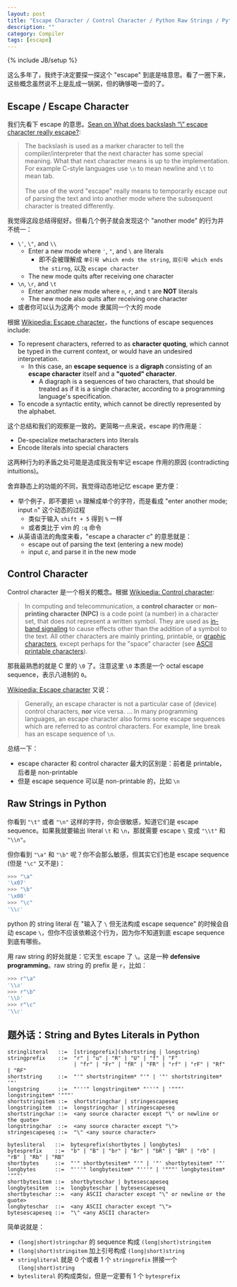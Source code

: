 ```yaml
---
layout: post
title: "Escape Character / Control Character / Python Raw Strings / Python String and Bytes Literals"
description: ""
category: Compiler
tags: [escape]
---
```

{% include JB/setup %}

这么多年了，我终于决定要探一探这个 "escape" 到底是啥意思。看了一圈下来，这些概念虽然说不上是乱成一锅粥，但的确够喝一壶的了。

## Escape / Escape Character

我们先看下 escape 的意思。[Sean on What does backslash “\” escape character really escape?](https://softwareengineering.stackexchange.com/a/112733):

> The backslash is used as a marker character to tell the compiler/interpreter that the next character has some special meaning. What that next character means is up to the implementation. For example C-style languages use `\n` to mean newline and `\t` to mean tab.  
> <br/>
> The use of the word "escape" really means to temporarily escape out of parsing the text and into another mode where the subsequent character is treated differently.

我觉得这段总结得挺好。但看几个例子就会发现这个 "another mode" 的行为并不统一：

- `\'`, `\"`, and `\\`
  - Enter a new mode where `'`, `"`, and `\` are literals
    - 即不会被理解成 `单引号 which ends the string`, `双引号 which ends the stirng`, 以及 `escape character`
  - The new mode quits after receiving one character
- `\n`, `\r`, and `\t`
  - Enter another new mode where `n`, `r`, and `t` are **NOT** literals
  - The new mode also quits after receiving one character
- 或者你可以认为这两个 mode 隶属同一个大的 mode

根据 [Wikipedia: Escape character](https://en.wikipedia.org/wiki/Escape_character)，the functions of escape sequences include:

- To represent characters, referred to as **character quoting**, which cannot be typed in the current context, or would have an undesired interpretation. 
  - In this case, an **escape sequence** is a **digraph** consisting of an **escape character** itself and a **"quoted" character**.
    - A diagraph is a sequences of two characters, that should be treated as if it is a single character, according to a programming language's specification.
- To encode a syntactic entity, which cannot be directly represented by the alphabet.

这个总结和我们的观察是一致的。更简略一点来说，escape 的作用是：

- De-specialize metacharacters into literals
- Encode literals into special characters

这两种行为的矛盾之处可能是造成我没有牢记 escape 作用的原因 (contradicting intuitions)。

舍弃静态上的功能的不同，我觉得动态地记忆 escape 更方便：

- 举个例子，即不要把 `\n` 理解成单个的字符，而是看成 "enter another mode; input `n`" 这个动态的过程
  - 类似于输入 `shift + 5` 得到 `%` 一样
  - 或者类比于 vim 的 `:q` 命令
- 从英语语法的角度来看，"escape a character $c$" 的意思就是：
  - escape out of parsing the text (entering a new mode)
  - input $c$, and parse it in the new mode

## Control Character

Control character 是一个相关的概念。根据 [Wikipedia: Control character](https://en.wikipedia.org/wiki/Control_character):

> In computing and telecommunication, a **control character** or **non-printing character (NPC)** is a code point (a number) in a character set, that does not represent a written symbol. They are used as [in-band signaling](https://en.wikipedia.org/wiki/In-band_signaling) to cause effects other than the addition of a symbol to the text. All other characters are mainly printing, printable, or [graphic characters](https://en.wikipedia.org/wiki/Graphic_character), except perhaps for the "space" character (see [ASCII printable characters](https://en.wikipedia.org/wiki/ASCII_printable_characters)).

那我最熟悉的就是 C 里的 `\0` 了。注意这里 `\0` 本质是一个 octal escape sequence，表示八进制的 `0`。

[Wikipedia: Escape character](https://en.wikipedia.org/wiki/Escape_character) 又说：

> Generally, an escape character is not a particular case of (device) control characters, **nor** vice versa.
> ...
> In many programming languages, an escape character also forms some escape sequences which are referred to as control characters. For example, line break has an escape sequence of `\n`.

总结一下：

- escape character 和 control character 最大的区别是：前者是 printable，后者是 non-printable
- 但是 escape sequence 可以是 non-printable 的，比如 `\n`

## Raw Strings in Python

你看到 `"\t"` 或者 `"\n"` 这样的字符，你会很敏感，知道它们是 escape sequence。如果我就要输出 literal `\t` 和 `\n`，那就需要 escape `\` 变成 `"\\t"` 和 `"\\n"`。

但你看到 `"\a"` 和 `"\b"` 呢？你不会那么敏感，但其实它们也是 escape sequence (但是 `"\c"` 又不是)：

```python
>>> "\a"
'\x07'
>>> "\b"
'\x08'
>>> "\c"
'\\c'
```

python 的 string literal 在 "输入了 `\` 但无法构成 escape sequence" 的时候会自动 escape `\`，但你不应该依赖这个行为，因为你不知道到底 escape sequence 到底有哪些。

用 raw string 的好处就是：它天生 escape 了 `\`。这是一种 **defensive programming**。raw string 的 prefix 是 `r`，比如：

```python
>>> r"\a"
'\\a'
>>> r"\b"
'\\b'
>>> r"\c"
'\\c'
```

## 题外话：String and Bytes Literals in Python

```ebnf
stringliteral   ::=  [stringprefix](shortstring | longstring)
stringprefix    ::=  "r" | "u" | "R" | "U" | "f" | "F"
                     | "fr" | "Fr" | "fR" | "FR" | "rf" | "rF" | "Rf" | "RF"
shortstring     ::=  "'" shortstringitem* "'" | '"' shortstringitem* '"'
longstring      ::=  "'''" longstringitem* "'''" | '"""' longstringitem* '"""'
shortstringitem ::=  shortstringchar | stringescapeseq
longstringitem  ::=  longstringchar | stringescapeseq
shortstringchar ::=  <any source character except "\" or newline or the quote>
longstringchar  ::=  <any source character except "\">
stringescapeseq ::=  "\" <any source character>

bytesliteral   ::=  bytesprefix(shortbytes | longbytes)
bytesprefix    ::=  "b" | "B" | "br" | "Br" | "bR" | "BR" | "rb" | "rB" | "Rb" | "RB"
shortbytes     ::=  "'" shortbytesitem* "'" | '"' shortbytesitem* '"'
longbytes      ::=  "'''" longbytesitem* "'''" | '"""' longbytesitem* '"""'
shortbytesitem ::=  shortbyteschar | bytesescapeseq
longbytesitem  ::=  longbyteschar | bytesescapeseq
shortbyteschar ::=  <any ASCII character except "\" or newline or the quote>
longbyteschar  ::=  <any ASCII character except "\">
bytesescapeseq ::=  "\" <any ASCII character>
```

简单说就是：

- `(long|short)stringchar` 的 sequence 构成 `(long|short)stringitem`
- `(long|short)stringitem` 加上引号构成 `(long|short)string`
- `stringliteral` 就是 0 个或者 1 个 `stringprefix` 拼接一个 `(long|short)string`
- `bytesliteral` 的构成类似，但是一定要有 1 个 `bytesprefix`
  